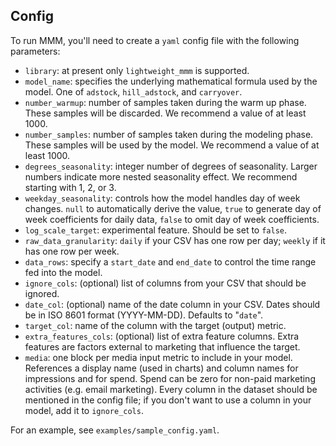 ## Config

To run MMM, you'll need to create a `yaml` config file with the following parameters:
* `library`: at present only `lightweight_mmm` is supported.
* `model_name`: specifies the underlying mathematical formula used by the model.  One of `adstock`, `hill_adstock`, and `carryover`. 
* `number_warmup`: number of samples taken during the warm up phase.  These samples will be discarded.  We recommend a value of at least 1000.
* `number_samples`: number of samples taken during the modeling phase.  These samples will be used by the model.  We recommend a value of at least 1000.
* `degrees_seasonality`: integer number of degrees of seasonality.  Larger numbers indicate more nested seasonality effect.  We recommend starting with 1, 2, or 3.
* `weekday_seasonality`: controls how the model handles day of week changes.  `null` to automatically derive the value, `true` to generate day of week coefficients for daily data, `false` to omit day of week coefficients.
* `log_scale_target`: experimental feature.  Should be set to `false`.
* `raw_data_granularity`: `daily` if your CSV has one row per day; `weekly` if it has one row per week.
* `data_rows`: specify a `start_date` and `end_date` to control the time range fed into the model.
* `ignore_cols`: (optional) list of columns from your CSV that should be ignored.
* `date_col`: (optional) name of the date column in your CSV.  Dates should be in ISO 8601 format (YYYY-MM-DD).  Defaults to "`date`".
* `target_col`: name of the column with the target (output) metric.
* `extra_features_cols`: (optional) list of extra feature columns.  Extra features are factors external to marketing that influence the target.
* `media`: one block per media input metric to include in your model.  References a display name (used in charts) and column names for impressions and for spend.  Spend can be zero for non-paid marketing activities (e.g. email marketing).  Every column in the dataset should be mentioned in the config file; if you don't want to use a column in your model, add it to `ignore_cols`.

For an example, see `examples/sample_config.yaml`.